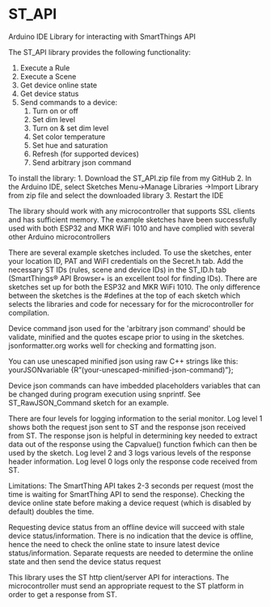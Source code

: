 # ST_API
Arduino IDE Library for interacting with SmartThings API

The ST_API library provides the following functionality:
1. Execute a Rule
2. Execute a Scene
3. Get device online state
4. Get device status
5. Send commands to a device:
    1. Turn on or off
    2. Set dim level
    3. Turn on & set dim level
    4. Set color temperature 
    5. Set hue and saturation
    6. Refresh (for supported devices)
    7. Send arbitrary json command

To install the library:
    1. Download the ST_API.zip file from my GitHub
    2. In the Arduino IDE, select Sketches Menu->Manage Libraries ->Import Library from zip file and select the downloaded library
    3. Restart the IDE

The library should work with any microcontroller that supports SSL clients and has sufficient memory. The example sketches have been successfully used with both ESP32 and MKR WiFi 1010 and have complied with several other Arduino microcontrollers

There are several example sketches included. To use the sketches, enter your location ID, PAT and WiFI credentials on the Secret.h tab. Add the necessary ST IDs (rules, scene and device IDs) in the ST_ID.h tab (SmartThings® API Browser+ is an excellent tool for finding IDs). There are sketches set up for both the ESP32 and MKR WiFi 1010. The only difference between the sketches is the #defines at the top of each sketch which selects the libraries and code for necessary for for the microcontroller for compilation.

Device command  json used for the 'arbitrary json command' should be validate, minified and the quotes escape prior to using in the sketches. jsonformatter.org  works well for checking and formatting json.

You can use unescaped minified json using raw C++ strings like this:
yourJSONvariable {R”(your-unescaped-minified-json-command)”};

Device json commands can have imbedded placeholders variables that can be changed during  program execution using snprintf. See ST_RawJSON_Command sketch for an example.

There are four levels for logging information to the serial monitor. Log level 1 shows both the request json sent to ST and the response json received from ST. The response json is helpful in determining key needed to extract data out of the response using the Capvalue() function fwhich can then be used by the sketch. Log level 2 and 3 logs various levels of the response header information. Log level 0 logs only the response code received from ST.

Limitations:
The SmartThing API takes 2-3 seconds per request (most the time is waiting for SmartThing API to send the response). Checking the device online state before making a device request (which is disabled by default) doubles the time.

Requesting device status from an offline device will succeed with stale device status/information. There is no indication that the device is offline, hence the need to check the online state to insure latest device status/information. Separate requests are needed to determine the online state and then send the device status request

This library uses the ST http client/server API for interactions. The  microcontroller must send  an appropriate request to the ST platform in order to get a response from ST.

